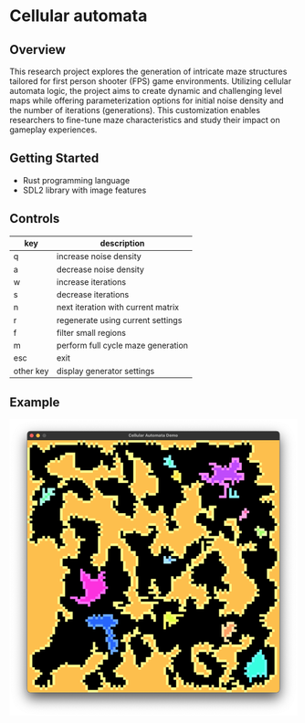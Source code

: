# Cellular automata

## Overview
This research project explores the generation of intricate maze structures tailored for first person shooter (FPS) game environments. Utilizing cellular automata logic, the project aims to create dynamic and challenging level maps while offering parameterization options for initial noise density and the number of iterations (generations). This customization enables researchers to fine-tune maze characteristics and study their impact on gameplay experiences.

## Getting Started
- Rust programming language
- SDL2 library with image features

## Controls
| key      | description |
| -------- | ----------- |
| q          | increase noise density  |
| a          | decrease noise density  |
| w          | increase iterations |
| s          | decrease iterations |
| n          | next iteration with current matrix  |
| r          | regenerate using current settings   |
| f          | filter small regions    |
| m          | perform full cycle maze generation  |
| esc        | exit    |
| other key  | display generator settings  |

## Example
![Image](docs/example.png)

